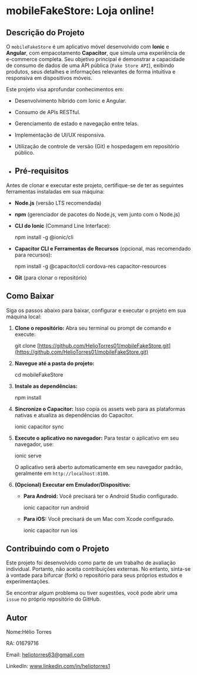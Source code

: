 # mobileFakeStore: Loja online!

## Descrição do Projeto

O `mobileFakeStore` é um aplicativo móvel desenvolvido com **Ionic** e **Angular**, com empacotamento **Capacitor**, que simula uma experiência de e-commerce completa. Seu objetivo principal é demonstrar a capacidade de consumo de dados de uma API pública (`Fake Store API`), exibindo produtos, seus detalhes e informações relevantes de forma intuitiva e responsiva em dispositivos móveis.

Este projeto visa aprofundar conhecimentos em:
* Desenvolvimento híbrido com Ionic e Angular.
* Consumo de APIs RESTful.
* Gerenciamento de estado e navegação entre telas.
* Implementação de UI/UX responsiva.
* Utilização de controle de versão (Git) e hospedagem em repositório público.

* ## Pré-requisitos

Antes de clonar e executar este projeto, certifique-se de ter as seguintes ferramentas instaladas em sua máquina:

* **Node.js** (versão LTS recomendada)
* **npm** (gerenciador de pacotes do Node.js, vem junto com o Node.js)
* **CLI do Ionic** (Command Line Interface):
   
    npm install -g @ionic/cli

* **Capacitor CLI e Ferramentas de Recursos** (opcional, mas recomendado para recursos):
    
    npm install -g @capacitor/cli cordova-res capacitor-resources
    
* **Git** (para clonar o repositório)

## Como Baixar

Siga os passos abaixo para baixar, configurar e executar o projeto em sua máquina local:

1.  **Clone o repositório:**
    Abra seu terminal ou prompt de comando e execute:
   
    git clone [https://github.com/HelioTorres01/mobileFakeStore.git](https://github.com/HelioTorres01/mobileFakeStore.git)
    

2.  **Navegue até a pasta do projeto:**
  
    cd mobileFakeStore
  

3.  **Instale as dependências:**
   
    npm install
    

4.  **Sincronize o Capacitor:**
    Isso copia os assets web para as plataformas nativas e atualiza as dependências do Capacitor.

    ionic capacitor sync
    

5.  **Execute o aplicativo no navegador:**
    Para testar o aplicativo em seu navegador, use:
   
    ionic serve
   
    O aplicativo será aberto automaticamente em seu navegador padrão, geralmente em `http://localhost:8100`.

6.  **(Opcional) Executar em Emulador/Dispositivo:**
    * **Para Android:** Você precisará ter o Android Studio configurado.
       
        ionic capacitor run android
        
    * **Para iOS:** Você precisará de um Mac com Xcode configurado.
        
        ionic capacitor run ios
        

## Contribuindo com o Projeto

Este projeto foi desenvolvido como parte de um trabalho de avaliação individual. Portanto, não aceita contribuições externas. No entanto, sinta-se à vontade para bifurcar (fork) o repositório para seus próprios estudos e experimentações.

Se encontrar algum problema ou tiver sugestões, você pode abrir uma `issue` no próprio repositório do GitHub.

## Autor

Nome:Hélio Torres

RA: 01679716

Email: heliotorres63@gmail.com

LinkedIn: www.linkedin.com/in/heliotorres1
    
